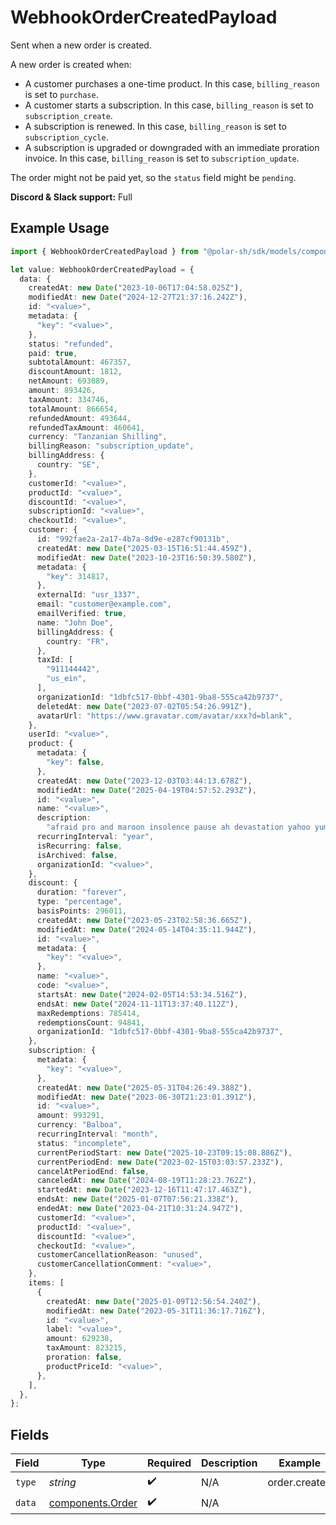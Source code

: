 # WebhookOrderCreatedPayload

Sent when a new order is created.

A new order is created when:

* A customer purchases a one-time product. In this case, `billing_reason` is set to `purchase`.
* A customer starts a subscription. In this case, `billing_reason` is set to `subscription_create`.
* A subscription is renewed. In this case, `billing_reason` is set to `subscription_cycle`.
* A subscription is upgraded or downgraded with an immediate proration invoice. In this case, `billing_reason` is set to `subscription_update`.

<Warning>The order might not be paid yet, so the `status` field might be `pending`.</Warning>

**Discord & Slack support:** Full

## Example Usage

```typescript
import { WebhookOrderCreatedPayload } from "@polar-sh/sdk/models/components/webhookordercreatedpayload.js";

let value: WebhookOrderCreatedPayload = {
  data: {
    createdAt: new Date("2023-10-06T17:04:58.025Z"),
    modifiedAt: new Date("2024-12-27T21:37:16.242Z"),
    id: "<value>",
    metadata: {
      "key": "<value>",
    },
    status: "refunded",
    paid: true,
    subtotalAmount: 467357,
    discountAmount: 1812,
    netAmount: 693089,
    amount: 893426,
    taxAmount: 334746,
    totalAmount: 866654,
    refundedAmount: 493644,
    refundedTaxAmount: 460641,
    currency: "Tanzanian Shilling",
    billingReason: "subscription_update",
    billingAddress: {
      country: "SE",
    },
    customerId: "<value>",
    productId: "<value>",
    discountId: "<value>",
    subscriptionId: "<value>",
    checkoutId: "<value>",
    customer: {
      id: "992fae2a-2a17-4b7a-8d9e-e287cf90131b",
      createdAt: new Date("2025-03-15T16:51:44.459Z"),
      modifiedAt: new Date("2023-10-23T16:50:39.580Z"),
      metadata: {
        "key": 314817,
      },
      externalId: "usr_1337",
      email: "customer@example.com",
      emailVerified: true,
      name: "John Doe",
      billingAddress: {
        country: "FR",
      },
      taxId: [
        "911144442",
        "us_ein",
      ],
      organizationId: "1dbfc517-0bbf-4301-9ba8-555ca42b9737",
      deletedAt: new Date("2023-07-02T05:54:26.991Z"),
      avatarUrl: "https://www.gravatar.com/avatar/xxx?d=blank",
    },
    userId: "<value>",
    product: {
      metadata: {
        "key": false,
      },
      createdAt: new Date("2023-12-03T03:44:13.678Z"),
      modifiedAt: new Date("2025-04-19T04:57:52.293Z"),
      id: "<value>",
      name: "<value>",
      description:
        "afraid pro and maroon insolence pause ah devastation yahoo yum",
      recurringInterval: "year",
      isRecurring: false,
      isArchived: false,
      organizationId: "<value>",
    },
    discount: {
      duration: "forever",
      type: "percentage",
      basisPoints: 296011,
      createdAt: new Date("2023-05-23T02:58:36.665Z"),
      modifiedAt: new Date("2024-05-14T04:35:11.944Z"),
      id: "<value>",
      metadata: {
        "key": "<value>",
      },
      name: "<value>",
      code: "<value>",
      startsAt: new Date("2024-02-05T14:53:34.516Z"),
      endsAt: new Date("2024-11-11T13:37:40.112Z"),
      maxRedemptions: 785414,
      redemptionsCount: 94841,
      organizationId: "1dbfc517-0bbf-4301-9ba8-555ca42b9737",
    },
    subscription: {
      metadata: {
        "key": "<value>",
      },
      createdAt: new Date("2025-05-31T04:26:49.388Z"),
      modifiedAt: new Date("2023-06-30T21:23:01.391Z"),
      id: "<value>",
      amount: 993291,
      currency: "Balboa",
      recurringInterval: "month",
      status: "incomplete",
      currentPeriodStart: new Date("2025-10-23T09:15:08.886Z"),
      currentPeriodEnd: new Date("2023-02-15T03:03:57.233Z"),
      cancelAtPeriodEnd: false,
      canceledAt: new Date("2024-08-19T11:28:23.762Z"),
      startedAt: new Date("2023-12-16T11:47:17.463Z"),
      endsAt: new Date("2025-01-07T07:56:21.338Z"),
      endedAt: new Date("2023-04-21T10:31:24.947Z"),
      customerId: "<value>",
      productId: "<value>",
      discountId: "<value>",
      checkoutId: "<value>",
      customerCancellationReason: "unused",
      customerCancellationComment: "<value>",
    },
    items: [
      {
        createdAt: new Date("2025-01-09T12:56:54.240Z"),
        modifiedAt: new Date("2023-05-31T11:36:17.716Z"),
        id: "<value>",
        label: "<value>",
        amount: 629238,
        taxAmount: 823215,
        proration: false,
        productPriceId: "<value>",
      },
    ],
  },
};
```

## Fields

| Field                                                | Type                                                 | Required                                             | Description                                          | Example                                              |
| ---------------------------------------------------- | ---------------------------------------------------- | ---------------------------------------------------- | ---------------------------------------------------- | ---------------------------------------------------- |
| `type`                                               | *string*                                             | :heavy_check_mark:                                   | N/A                                                  | order.created                                        |
| `data`                                               | [components.Order](../../models/components/order.md) | :heavy_check_mark:                                   | N/A                                                  |                                                      |